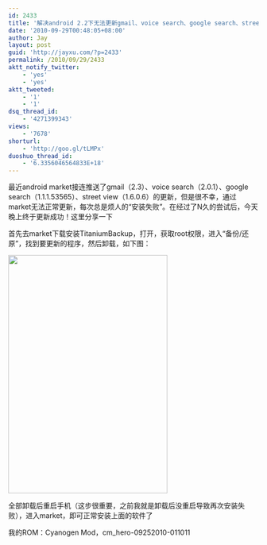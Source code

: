 ```yaml
---
id: 2433
title: '解决android 2.2下无法更新gmail、voice search、google search、street view'
date: '2010-09-29T00:48:05+08:00'
author: Jay
layout: post
guid: 'http://jayxu.com/?p=2433'
permalink: /2010/09/29/2433
aktt_notify_twitter:
    - 'yes'
    - 'yes'
aktt_tweeted:
    - '1'
    - '1'
dsq_thread_id:
    - '4271399343'
views:
    - '7678'
shorturl:
    - 'http://goo.gl/tLMPx'
duoshuo_thread_id:
    - '6.3356046564833E+18'
---
```


最近android market接连推送了gmail（2.3）、voice search（2.0.1）、google search（1.1.1.53565）、street view（1.6.0.6）的更新，但是很不幸，通过market无法正常更新，每次总是烦人的“安装失败”。在经过了N久的尝试后，今天晚上终于更新成功！这里分享一下

首先去market下载安装TitaniumBackup，打开，获取root权限，进入“备份/还原”，找到要更新的程序，然后卸载，如下图：

<a href="http://jayxu.com/log/wp-content/uploads/2010/09/screenshot_2.png"><img class="alignnone size-full wp-image-2434" title="screenshot_2" src="http://jayxu.com/log/wp-content/uploads/2010/09/screenshot_2.png" alt="" width="320" height="480" /></a>

全部卸载后重启手机（这步很重要，之前我就是卸载后没重启导致再次安装失败），进入market，即可正常安装上面的软件了

我的ROM：Cyanogen Mod，cm_hero-09252010-011011